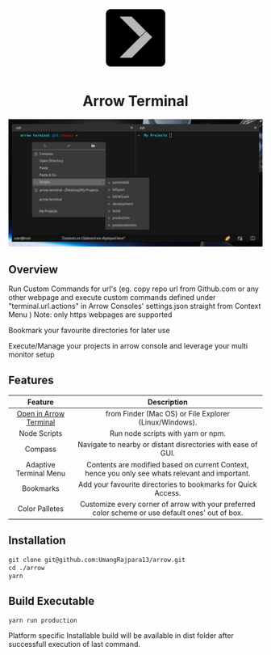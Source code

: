 <div align="center">

<p align="center">
  <a aria-label="Arrow logo">
    <img src="./assets/128x128.png">
  </a>
</p>  

# Arrow Terminal

<p align="center">
  <a aria-label="Arrow logo" href="https://raw.githubusercontent.com/thevoyagingstar/arrow/main/assets/screenshot.png">
    <img src="./assets/screenshot.png">
  </a>
</p>  
</div >

## Overview

Run Custom Commands for url's (eg. copy repo url from Github.com or any other webpage and execute custom commands defined under "terminal.url.actions" in Arrow Consoles' settings.json straight from Context Menu )
Note: only https webpages are supported

Bookmark your favourite directories for later use

Execute/Manage your projects in arrow console and leverage your multi monitor setup


## Features

| Feature | Description | 
| :---: | :---: | 
| [Open in Arrow Terminal](OpenInArrow.md) | from Finder (Mac OS) or File Explorer (Linux/Windows). |
| Node Scripts | Run node scripts with yarn or npm. |
| Compass  |  Navigate to nearby or distant disrectories with ease of GUI. | 
| Adaptive Terminal Menu | Contents are modified based on current Context, hence you only see whats relevant and important. | 
|  Bookmarks | Add your favourite directories to bookmarks for Quick Access. | 
| Color Palletes | Customize every corner of arrow with your preferred color scheme or use default ones' out of box. | 

## Installation ##

    git clone git@github.com:UmangRajpara13/arrow.git
    cd ./arrow
    yarn

## Build Executable ##

    yarn run production

Platform specific Installable build will be available in dist folder after successfull execution of last command.
